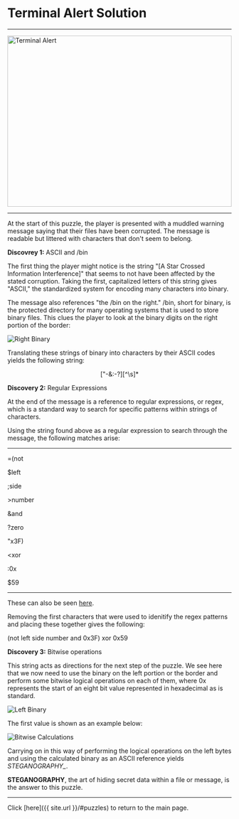 # Terminal Alert Solution

-----

<img src="{{ site.imgurl }}/TerminalAlert/TerminalAlert.png" alt="Terminal Alert" style="width:100%;height:385px;object-fit:contain;">

-----

At the start of this puzzle, the player is presented with a muddled warning message saying that their files have been corrupted. The message is readable but littered with characters that don't seem to belong.

**Discovrey 1:** ASCII and /bin

The first thing the player might notice is the string "[A Star Crossed Information Interference]" that seems to not have been affected by the stated corruption. Taking the first, capitalized letters of this string gives "ASCII," the standardized system for encoding many characters into binary.

The message also references "the /bin on the right." /bin, short for binary, is the protected directory for many operating systems that is used to store binary files. This clues the player to look at the binary digits on the right portion of the border:

![Right Binary]({{site.imgurl}}/TerminalAlert/TerminalAlertSolution1.png)

Translating these strings of binary into characters by their ASCII codes yields the following string:

<p align=center>["-&:-?][^\s]*</p>

**Discovery 2:** Regular Expressions

At the end of the message is a reference to regular expressions, or regex, which is a standard way to search for specific patterns within strings of characters.

Using the string found above as a regular expression to search through the message, the following matches arise:

-----

=(not

$left

;side

\>number

&and

?zero

"x3F)

<xor

:0x

$59

-----

These can also be seen [here](https://regex101.com/r/G2g0oN/1).

Removing the first characters that were used to idenitify the regex patterns and placing these together gives the following:

(not left side number and 0x3F) xor 0x59

**Discovery 3:** Bitwise operations

This string acts as directions for the next step of the puzzle. We see here that we now need to use the binary on the left portion or the border and perform some bitwise logical operations on each of them, where 0x represents the start of an eight bit value represented in hexadecimal as is standard.

![Left Binary]({{site.imgurl}}/TerminalAlert/TerminalAlertSolution2.png)

The first value is shown as an example below:

![Bitwise Calculations]({{site.imgurl}}/TerminalAlert/TerminalAlertSolution3.png)

Carrying on in this way of performing the logical operations on the left bytes and using the calculated binary as an ASCII reference yields *STEGANOGRAPHY_*.

**STEGANOGRAPHY**, the art of hiding secret data within a file or message, is the answer to this puzzle.

-----

Click [here]({{ site.url }}/#puzzles) to return to the main page.